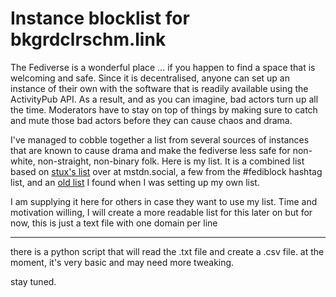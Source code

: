 # Instance blocklist for bkgrdclrschm.link

The Fediverse is a wonderful place ... if you happen to find a space that is welcoming and safe. Since it is decentralised, anyone can set up an instance of their own with the software that is readily available using the ActivityPub API. As a result, and as you can imagine, bad actors turn up all the time. Moderators have to stay on top of things by making sure to catch and mute those bad actors before they can cause chaos and drama.

I've managed to cobble together a list from several sources of instances that are known to cause drama and make the fediverse less safe for non-white, non-straight, non-binary folk. Here is my list. It is a combined list based on [stux's list][1] over at mstdn.social, a few from the #fediblock hashtag list, and an [old list][2] I found when I was setting up my own list.

[1]: https://github.com/mstdn/Mastodon/blob/main/dist/domain_blocks.csv
[2]: https://github.com/fediblock/fediblock

I am supplying it here for others in case they want to use my list. Time and motivation willing, I will create a more readable list for this later on but for now, this is just a text file with one domain per line


---

there is a python script that will read the .txt file and create a .csv file. at the moment, it's very basic and may need more tweaking. 

stay tuned.
